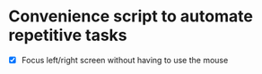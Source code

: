 # Convenience script to automate repetitive tasks

* [x] Focus left/right screen without having to use the mouse 
